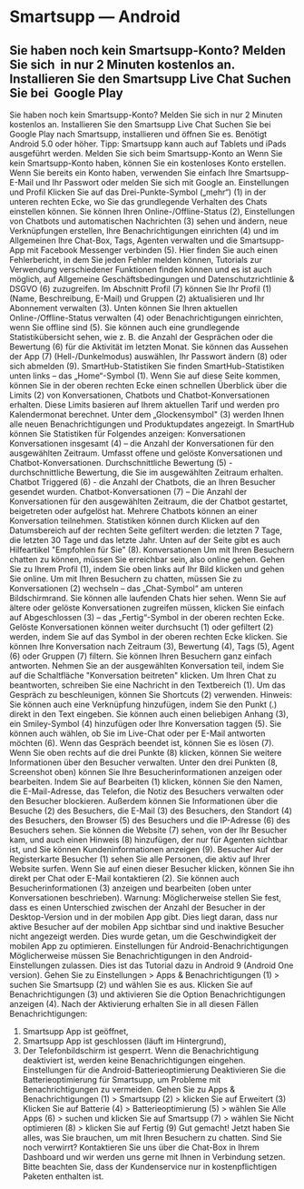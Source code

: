 # Smartsupp — Android
## Sie haben noch kein Smartsupp-Konto? Melden Sie sich  in nur 2 Minuten kostenlos an.   Installieren Sie den Smartsupp Live Chat Suchen Sie bei  Google Play
Sie haben noch kein Smartsupp-Konto? Melden Sie sich in nur 2 Minuten kostenlos an.
Installieren Sie den Smartsupp Live Chat
Suchen Sie bei Google Play nach Smartsupp, installieren und öffnen Sie es. Benötigt Android 5.0 oder höher.
Tipp: Smartsupp kann auch auf Tablets und iPads ausgeführt werden.
Melden Sie sich beim Smartsupp-Konto an
Wenn Sie kein Smartsupp-Konto haben, können Sie ein kostenloses Konto erstellen. Wenn Sie bereits ein Konto haben, verwenden Sie einfach Ihre Smartsupp-E-Mail und Ihr Passwort oder melden Sie sich mit Google an.
Einstellungen und Profil
Klicken Sie auf das Drei-Punkte-Symbol („mehr“) (1) in der unteren rechten Ecke, wo Sie das grundlegende Verhalten des Chats einstellen können. Sie können Ihren Online-/Offline-Status (2), Einstellungen von Chatbots und automatischen Nachrichten (3) sehen und ändern, neue Verknüpfungen erstellen, Ihre Benachrichtigungen einrichten (4) und im Allgemeinen Ihre Chat-Box, Tags, Agenten verwalten und die Smartsupp-App mit Facebook Messenger verbinden (5). Hier finden Sie auch einen Fehlerbericht, in dem Sie jeden Fehler melden können, Tutorials zur Verwendung verschiedener Funktionen finden können und es ist auch möglich, auf Allgemeine Geschäftsbedingungen und Datenschutzrichtlinie & DSGVO (6) zuzugreifen.
Im Abschnitt Profil (7) können Sie Ihr Profil (1) (Name, Beschreibung, E-Mail) und Gruppen (2) aktualisieren und Ihr Abonnement verwalten (3). Unten können Sie Ihren aktuellen Online-/Offline-Status verwalten (4) oder Benachrichtigungen einrichten, wenn Sie offline sind (5). Sie können auch eine grundlegende Statistikübersicht sehen, wie z. B. die Anzahl der Gesprächen oder die Bewertung (6) für die Aktivität im letzten Monat. Sie können das Aussehen der App (7) (Hell-/Dunkelmodus) auswählen, Ihr Passwort ändern (8) oder sich abmelden (9).
SmartHub-Statistiken
Sie finden SmartHub-Statistiken unten links – das „Home“-Symbol (1). Wenn Sie auf diese Seite kommen, können Sie in der oberen rechten Ecke einen schnellen Überblick über die Limits (2) von Konversationen, Chatbots und Chatbot-Konversationen erhalten. Diese Limits basieren auf Ihrem aktuellen Tarif und werden pro Kalendermonat berechnet. Unter dem „Glockensymbol" (3) werden Ihnen alle neuen Benachrichtigungen und Produktupdates angezeigt.
In SmartHub können Sie Statistiken für Folgendes anzeigen:
Konversationen
Konversationen insgesamt (4) – die Anzahl der Konversationen für den ausgewählten Zeitraum. Umfasst offene und gelöste Konversationen und Chatbot-Konversationen.
Durchschnittliche Bewertung (5) - durchschnittliche Bewertung, die Sie im ausgewählten Zeitraum erhalten.
Chatbot
Triggered (6) - die Anzahl der Chatbots, die an Ihren Besucher gesendet wurden.
Chatbot-Konversationen (7) – Die Anzahl der Konversationen für den ausgewählten Zeitraum, die der Chatbot gestartet, beigetreten oder aufgelöst hat. Mehrere Chatbots können an einer Konversation teilnehmen.
Statistiken können durch Klicken auf den Datumsbereich auf der rechten Seite gefiltert werden: die letzten 7 Tage, die letzten 30 Tage und das letzte Jahr.
Unten auf der Seite gibt es auch Hilfeartikel "Empfohlen für Sie" (8).
Konversationen
Um mit Ihren Besuchern chatten zu können, müssen Sie erreichbar sein, also online gehen. Gehen Sie zu Ihrem Profil (1), indem Sie oben links auf Ihr Bild klicken und gehen Sie online.
Um mit Ihren Besuchern zu chatten, müssen Sie zu Konversationen (2) wechseln – das „Chat-Symbol“ am unteren Bildschirmrand. Sie können alle laufenden Chats hier sehen. Wenn Sie auf ältere oder gelöste Konversationen zugreifen müssen, klicken Sie einfach auf Abgeschlossen (3) – das „Fertig“-Symbol in der oberen rechten Ecke.
Gelöste Konversationen können weiter durchsucht (1) oder gefiltert (2) werden, indem Sie auf das Symbol in der oberen rechten Ecke klicken. Sie können Ihre Konversation nach Zeitraum (3), Bewertung (4), Tags (5), Agent (6) oder Gruppen (7) filtern.
Sie können Ihren Besuchern ganz einfach antworten. Nehmen Sie an der ausgewählten Konversation teil, indem Sie auf die Schaltfläche "Konversation beitreten" klicken. Um Ihren Chat zu beantworten, schreiben Sie eine Nachricht in den Textbereich (1). Um das Gespräch zu beschleunigen, können Sie Shortcuts (2) verwenden. Hinweis: Sie können auch eine Verknüpfung hinzufügen, indem Sie den Punkt (.) direkt in den Text eingeben. Sie können auch einen beliebigen Anhang (3), ein Smiley-Symbol (4) hinzufügen oder Ihre Konversation taggen (5). Sie können auch wählen, ob Sie im Live-Chat oder per E-Mail antworten möchten (6). Wenn das Gespräch beendet ist, können Sie es lösen (7). Wenn Sie oben rechts auf die drei Punkte (8) klicken, können Sie weitere Informationen über den Besucher verwalten.
Unter den drei Punkten (8, Screenshot oben) können Sie Ihre Besucherinformationen anzeigen oder bearbeiten. Indem Sie auf Bearbeiten (1) klicken, können Sie den Namen, die E-Mail-Adresse, das Telefon, die Notiz des Besuchers verwalten oder den Besucher blockieren. Außerdem können Sie Informationen über die Besuche (2) des Besuchers, die E-Mail (3) des Besuchers, den Standort (4) des Besuchers, den Browser (5) des Besuchers und die IP-Adresse (6) des Besuchers sehen. Sie können die Website (7) sehen, von der Ihr Besucher kam, und auch einen Hinweis (8) hinzufügen, der nur für Agenten sichtbar ist, und Sie können Kundeninformationen anzeigen (9).
Besucher
Auf der Registerkarte Besucher (1) sehen Sie alle Personen, die aktiv auf Ihrer Website surfen. Wenn Sie auf einen dieser Besucher klicken, können Sie ihn direkt per Chat oder E-Mail kontaktieren (2). Sie können auch Besucherinformationen (3) anzeigen und bearbeiten (oben unter Konversationen beschrieben).
Warnung: Möglicherweise stellen Sie fest, dass es einen Unterschied zwischen der Anzahl der Besucher in der Desktop-Version und in der mobilen App gibt. Dies liegt daran, dass nur aktive Besucher auf der mobilen App sichtbar sind und inaktive Besucher nicht angezeigt werden. Dies wurde getan, um die Geschwindigkeit der mobilen App zu optimieren.
Einstellungen für Android-Benachrichtigungen
Möglicherweise müssen Sie Benachrichtigungen in den Android-Einstellungen zulassen. Dies ist das Tutorial dazu in Android 9 (Android One version). Gehen Sie zu Einstellungen > Apps & Benachrichtigungen (1) > suchen Sie Smartsupp (2) und wählen Sie es aus.
Klicken Sie auf Benachrichtigungen (3) und aktivieren Sie die Option Benachrichtigungen anzeigen (4). Nach der Aktivierung erhalten Sie in all diesen Fällen Benachrichtigungen:
1) Smartsupp App ist geöffnet,
2) Smartsupp App ist geschlossen (läuft im Hintergrund),
3) Der Telefonbildschirm ist gesperrt.
Wenn die Benachrichtigung deaktiviert ist, werden keine Benachrichtigungen eingehen.
Einstellungen für die Android-Batterieoptimierung
Deaktivieren Sie die Batterieoptimierung für Smartsupp, um Probleme mit Benachrichtigungen zu vermeiden. Gehen Sie zu Apps & Benachrichtigungen (1) > Smartsupp (2) > klicken Sie auf Erweitert (3)
Klicken Sie auf Batterie (4) > Batterieoptimierung (5) > wählen Sie Alle Apps (6) > suchen und klicken Sie auf Smartsupp (7) > wählen Sie Nicht optimieren (8) > klicken Sie auf Fertig (9)
Gut gemacht! Jetzt haben Sie alles, was Sie brauchen, um mit Ihren Besuchern zu chatten.
Sind Sie noch verwirrt? Kontaktieren Sie uns über die Chat-Box in Ihrem Dashboard und wir werden uns gerne mit Ihnen in Verbindung setzen. Bitte beachten Sie, dass der Kundenservice nur in kostenpflichtigen Paketen enthalten ist.


